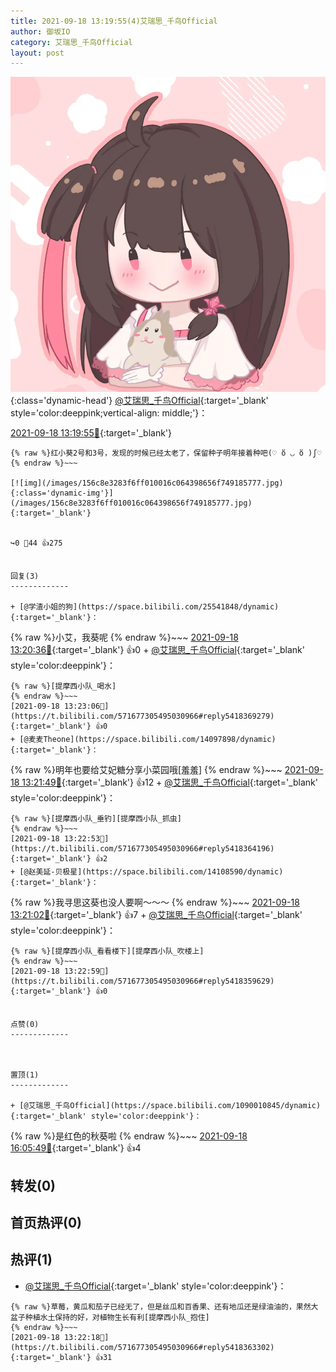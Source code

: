 ```yaml
---
title: 2021-09-18 13:19:55(4)艾瑞思_千鸟Official
author: 御坂IO
category: 艾瑞思_千鸟Official
layout: post
---
```


![img](/images/7e08840c56f251de28bdf766b647bd5fe9a5d50a.jpg){:class='dynamic-head'}
[@艾瑞思_千鸟Official](https://space.bilibili.com/1090010845/dynamic){:target='_blank' style='color:deeppink;vertical-align: middle;'}：

[2021-09-18 13:19:55🔗](https://t.bilibili.com/571677305495030966){:target='_blank'}

~~~
{% raw %}红小葵2号和3号，发现的时候已经太老了，保留种子明年接着种吧(♡ ὅ ◡ ὅ )ʃ♡
{% endraw %}~~~

[![img](/images/156c8e3283f6ff010016c064398656f749185777.jpg){:class='dynamic-img'}](/images/156c8e3283f6ff010016c064398656f749185777.jpg){:target='_blank'}


↪️0 💬44 👍275


回复(3)
-------------

+ [@学渣小姐的狗](https://space.bilibili.com/25541848/dynamic){:target='_blank'}：
~~~
{% raw %}小艾，我葵呢
{% endraw %}~~~
[2021-09-18 13:20:36🔗](https://t.bilibili.com/571677305495030966#reply5418360552){:target='_blank'} 👍0
    + [@艾瑞思_千鸟Official](https://space.bilibili.com/1090010845/dynamic){:target='_blank' style='color:deeppink'}：
~~~
{% raw %}[提摩西小队_喝水]
{% endraw %}~~~
[2021-09-18 13:23:06🔗](https://t.bilibili.com/571677305495030966#reply5418369279){:target='_blank'} 👍0
+ [@麦麦Theone](https://space.bilibili.com/14097898/dynamic){:target='_blank'}：
~~~
{% raw %}明年也要给艾妃糖分享小菜园哦[羞羞]
{% endraw %}~~~
[2021-09-18 13:21:49🔗](https://t.bilibili.com/571677305495030966#reply5418362526){:target='_blank'} 👍12
    + [@艾瑞思_千鸟Official](https://space.bilibili.com/1090010845/dynamic){:target='_blank' style='color:deeppink'}：
~~~
{% raw %}[提摩西小队_垂钓][提摩西小队_抓虫]
{% endraw %}~~~
[2021-09-18 13:22:53🔗](https://t.bilibili.com/571677305495030966#reply5418364196){:target='_blank'} 👍2
+ [@赵美延-贝极星](https://space.bilibili.com/14108590/dynamic){:target='_blank'}：
~~~
{% raw %}我寻思这葵也没人要啊～～～
{% endraw %}~~~
[2021-09-18 13:21:02🔗](https://t.bilibili.com/571677305495030966#reply5418365865){:target='_blank'} 👍7
    + [@艾瑞思_千鸟Official](https://space.bilibili.com/1090010845/dynamic){:target='_blank' style='color:deeppink'}：
~~~
{% raw %}[提摩西小队_看看楼下][提摩西小队_吹楼上]
{% endraw %}~~~
[2021-09-18 13:22:59🔗](https://t.bilibili.com/571677305495030966#reply5418359629){:target='_blank'} 👍0


点赞(0)
-------------



置顶(1)
-------------

+ [@艾瑞思_千鸟Official](https://space.bilibili.com/1090010845/dynamic){:target='_blank' style='color:deeppink'}：
~~~
{% raw %}是红色的秋葵啦
{% endraw %}~~~
[2021-09-18 16:05:49🔗](https://t.bilibili.com/571677305495030966#reply5419012354){:target='_blank'} 👍4


转发(0)
-------------



首页热评(0)
-------------



热评(1)
-------------

+ [@艾瑞思_千鸟Official](https://space.bilibili.com/1090010845/dynamic){:target='_blank' style='color:deeppink'}：
~~~
{% raw %}草莓，黄瓜和茄子已经无了，但是丝瓜和百香果、还有地瓜还是绿油油的，果然大盆子种植水土保持的好，对植物生长有利[提摩西小队_抱住]
{% endraw %}~~~
[2021-09-18 13:22:18🔗](https://t.bilibili.com/571677305495030966#reply5418363302){:target='_blank'} 👍31


